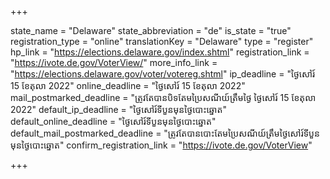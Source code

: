 +++

state_name = "Delaware"
state_abbreviation = "de"
is_state = "true"
registration_type = "online"
translationKey = "Delaware"
type = "register"
hp_link = "https://elections.delaware.gov/index.shtml"
registration_link = "https://ivote.de.gov/VoterView/"
more_info_link = "https://elections.delaware.gov/voter/votereg.shtml"
ip_deadline = "ថ្ងៃសៅរ៍ 15 ខែតុលា 2022"
online_deadline = "ថ្ងៃសៅរ៍ 15 ខែតុលា 2022"
mail_postmarked_deadline = "ត្រូវតែបានបិទតែមប្រៃសណីយ៍ត្រឹមថ្ងៃ​ ថ្ងៃសៅរ៍ 15 ខែតុលា 2022"
default_ip_deadline = "ថ្ងៃសៅរ៍ទីបួនមុនថ្ងៃបោះឆ្នោត"
default_online_deadline = "ថ្ងៃសៅរ៍ទីបួនមុនថ្ងៃបោះឆ្នោត"
default_mail_postmarked_deadline = "ត្រូវតែបានបោះតែមប្រៃសណីយ៍ត្រឹមថ្ងៃសៅរ៍ទីបួន មុនថ្ងៃបោះឆ្នោត"
confirm_registration_link = "https://ivote.de.gov/VoterView"

+++